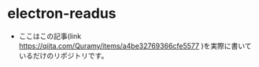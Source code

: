 # electron-readus

- ここはこの記事(link https://qiita.com/Quramy/items/a4be32769366cfe5577 )を実際に書いているだけのリポジトリです。

